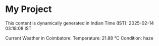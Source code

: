 # My Project

This content is dynamically generated in Indian Time (IST): 2025-02-14 03:18:08 IST


Current Weather in Coimbatore:
Temperature: 21.88 °C
Condition: haze
